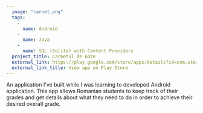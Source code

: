 ```yaml
---
  image: "carnet.png"
  tags:
    -
      name: Android
    -
      name: Java
    -
      name: SQL (Sqlite) with Content Providers
  project_title: Carnetul de note
  external_link: https://play.google.com/store/apps/details?id=com.stoicavlad.carnet
  external_link_title: View app on Play Store
---
```


An application I've built while I was learning to developed Android application. This app allows Romanian students to keep track of their grades and get details about what they need to do in order to achieve their desired overall grade.
